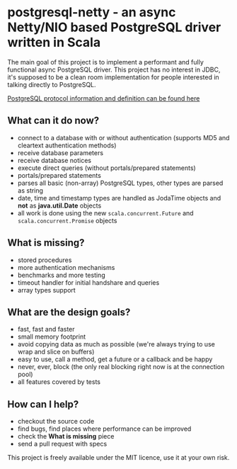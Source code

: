 # postgresql-netty - an async Netty/NIO based PostgreSQL driver written in Scala

The main goal of this project is to implement a performant and fully functional async PostgreSQL driver. This project
has no interest in JDBC, it's supposed to be a clean room implementation for people interested in talking directly
to PostgreSQL.

[PostgreSQL protocol information and definition can be found here](http://www.postgresql.org/docs/devel/static/protocol.html)

## What can it do now?

- connect to a database with or without authentication (supports MD5 and cleartext authentication methods)
- receive database parameters
- receive database notices
- execute direct queries (without portals/prepared statements)
- portals/prepared statements
- parses all basic (non-array) PostgreSQL types, other types are parsed as string
- date, time and timestamp types are handled as JodaTime objects and **not** as **java.util.Date** objects
- all work is done using the new `scala.concurrent.Future` and `scala.concurrent.Promise` objects

## What is missing?

- stored procedures
- more authentication mechanisms
- benchmarks and more testing
- timeout handler for initial handshare and queries
- array types support

## What are the design goals?

- fast, fast and faster
- small memory footprint
- avoid copying data as much as possible (we're always trying to use wrap and slice on buffers)
- easy to use, call a method, get a future or a callback and be happy
- never, ever, block (the only real blocking right now is at the connection pool)
- all features covered by tests

## How can I help?

- checkout the source code
- find bugs, find places where performance can be improved
- check the **What is missing** piece
- send a pull request with specs

This project is freely available under the MIT licence, use it at your own risk.
